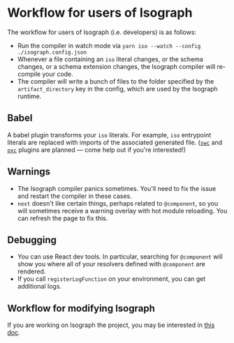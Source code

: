 # Workflow for users of Isograph

The workflow for users of Isograph (i.e. developers) is as follows:

- Run the compiler in watch mode via `yarn iso --watch --config ./isograph.config.json`
- Whenever a file containing an `iso` literal changes, or the schema changes, or a schema extension changes, the Isograph compiler will re-compile your code.
- The compiler will write a bunch of files to the folder specified by the `artifact_directory` key in the config, which are used by the Isograph runtime.

## Babel

A babel plugin transforms your `iso` literals. For example, `iso` entrypoint literals are replaced with imports of the associated generated file. ([`swc`](https://github.com/isographlabs/isograph/issues/138) and [`oxc`](https://github.com/isographlabs/isograph/issues/138) plugins are planned — come help out if you're interested!)

## Warnings

- The Isograph compiler panics sometimes. You'll need to fix the issue and restart the compiler in these cases.
- `next` doesn't like certain things, perhaps related to `@component`, so you will sometimes receive a warning overlay with hot module reloading. You can refresh the page to fix this.

## Debugging

- You can use React dev tools. In particular, searching for `@component` will show you where all of your resolvers defined with `@component` are rendered.
- If you call `registerLogFunction` on your environment, you can get additional logs.

## Workflow for modifying Isograph

If you are working on Isograph the project, you may be interested in [this doc](../development-workflow).
